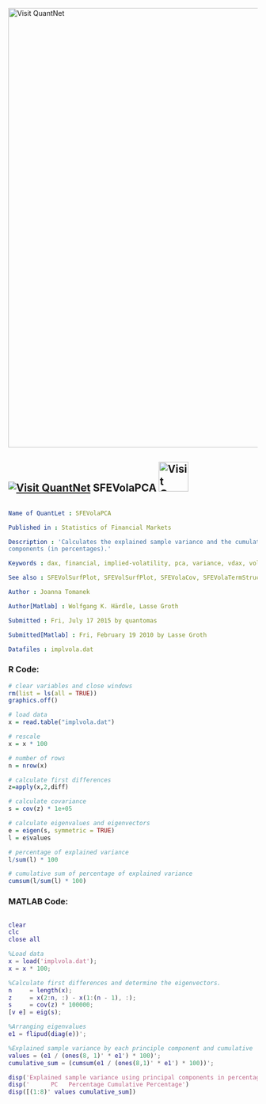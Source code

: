 
[<img src="https://github.com/QuantLet/Styleguide-and-FAQ/blob/master/pictures/banner.png" width="888" alt="Visit QuantNet">](http://quantlet.de/)

## [<img src="https://github.com/QuantLet/Styleguide-and-FAQ/blob/master/pictures/qloqo.png" alt="Visit QuantNet">](http://quantlet.de/) **SFEVolaPCA** [<img src="https://github.com/QuantLet/Styleguide-and-FAQ/blob/master/pictures/QN2.png" width="60" alt="Visit QuantNet 2.0">](http://quantlet.de/)

```yaml

Name of QuantLet : SFEVolaPCA

Published in : Statistics of Financial Markets

Description : 'Calculates the explained sample variance and the cumulative variance using principal
components (in percentages).'

Keywords : dax, financial, implied-volatility, pca, variance, vdax, volatility

See also : SFEVolSurfPlot, SFEVolSurfPlot, SFEVolaCov, SFEVolaTermStructure

Author : Joanna Tomanek

Author[Matlab] : Wolfgang K. Härdle, Lasse Groth

Submitted : Fri, July 17 2015 by quantomas

Submitted[Matlab] : Fri, February 19 2010 by Lasse Groth

Datafiles : implvola.dat

```


### R Code:
```r
# clear variables and close windows
rm(list = ls(all = TRUE))
graphics.off()

# load data
x = read.table("implvola.dat")

# rescale
x = x * 100

# number of rows
n = nrow(x)

# calculate first differences
z=apply(x,2,diff)

# calculate covariance
s = cov(z) * 1e+05

# calculate eigenvalues and eigenvectors
e = eigen(s, symmetric = TRUE)
l = e$values

# percentage of explained variance
l/sum(l) * 100

# cumulative sum of percentage of explained variance
cumsum(l/sum(l) * 100)

```

### MATLAB Code:
```matlab

clear
clc
close all

%Load data
x = load('implvola.dat');
x = x * 100;

%Calculate first differences and determine the eigenvectors.
n     = length(x);
z     = x(2:n, :) - x(1:(n - 1), :);
s     = cov(z) * 100000;
[v e] = eig(s);

%Arranging eigenvalues
e1 = flipud(diag(e))';

%Explained sample variance by each principle component and cumulative
values = (e1 / (ones(8, 1)' * e1') * 100)'; 
cumulative_sum = (cumsum(e1 / (ones(8,1)' * e1') * 100))';

disp('Explained sample variance using principal components in percentage')
disp('      PC   Percentage Cumulative Percentage')
disp([(1:8)' values cumulative_sum])

```
